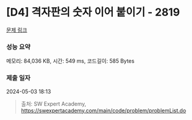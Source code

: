# [D4] 격자판의 숫자 이어 붙이기 - 2819 

[문제 링크](https://swexpertacademy.com/main/code/problem/problemDetail.do?contestProbId=AV7I5fgqEogDFAXB) 

### 성능 요약

메모리: 84,036 KB, 시간: 549 ms, 코드길이: 585 Bytes

### 제출 일자

2024-05-03 18:13



> 출처: SW Expert Academy, https://swexpertacademy.com/main/code/problem/problemList.do